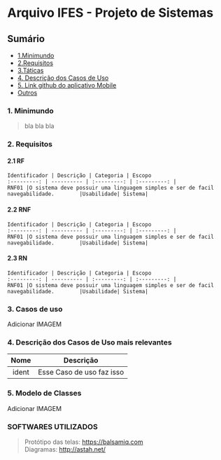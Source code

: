 # Arquivo IFES - Projeto de Sistemas

## Sumário

- [1.Minimundo](#1-Minimundo)<br>
- [2.Requisitos](#2-Requisitos-Não-Funcionais)<br>
- [3.Táticas](#3-Táticas-para-tratar-Atributos-de-qualidade)<br>
- [4. Descrição dos Casos de Uso](#4-Protótipos-de-Tela-do-Sistema)<br>
- [5. Link github do aplicativo Mobile](#5-Link-github-do-aplicativo-Mobile-que-vem-sendo-desenvolvido-com-Flutter
)<br>
- [Outros](#SOFTWARES-UTILIZADOS)<br>

### 1. Minimundo
> bla bla bla

### 2. Requisitos
  #### 2.1 RF
    Identificador | Descrição | Categoria | Escopo 
    :---------: | ---------- | :---------: | :---------: |
    RNF01 |O sistema deve possuir uma linguagem simples e ser de facil navegabilidade.        |Usabilidade| Sistema|

  #### 2.2 RNF
    Identificador | Descrição | Categoria | Escopo 
    :---------: | ---------- | :---------: | :---------: |
    RNF01 |O sistema deve possuir uma linguagem simples e ser de facil navegabilidade.        |Usabilidade| Sistema|
   
  #### 2.3 RN
    Identificador | Descrição | Categoria | Escopo 
    :---------: | ---------- | :---------: | :---------: |
    RNF01 |O sistema deve possuir uma linguagem simples e ser de facil navegabilidade.        |Usabilidade| Sistema|

### 3. Casos de uso

Adicionar IMAGEM

### 4. Descrição dos Casos de Uso mais relevantes

Nome | Descrição 
:---------: | ---------- |
ident | Esse Caso de uso faz isso

### 5. Modelo de Classes

Adicionar IMAGEM

### SOFTWARES UTILIZADOS
>Protótipo das telas: https://balsamiq.com<br>
>Diagramas: http://astah.net/<br>
